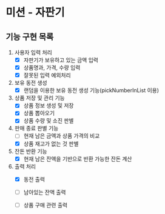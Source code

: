 # 미션 - 자판기

## 기능 구현 목록
1. 사용자 입력 처리
   - [X] 자판기가 보유하고 있는 금액 입력
   - [X] 상품명과, 가격, 수량 입력
   - [X] 잘못된 입력 예외처리
2. 보유 동전 생성
   - [X] 랜덤을 이용한 보유 동전 생성 기능(pickNumberInList 이용)
3. 상품 저장 및 관리 기능
   - [X] 상품 정보 생성 및 저장
   - [X] 상품 뽑아오기
   - [X] 상품 수량 및 소진 판별 
4. 판매 종료 판별 기능
   - [ ] 현재 남은 금액과 상품 가격의 비교
   - [X] 상품 재고가 없는 것 판별
5. 잔돈 반환 기능
   - [X] 현재 남은 잔액을 기반으로 반환 가능한 잔돈 계산
6. 출력 처리
   - [X] 동전 출력
   - [ ] 남아있는 잔액 출력
   - [ ] 상품 구매 관련 출력
   
   